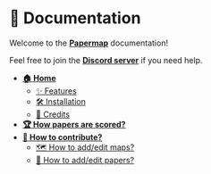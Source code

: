 # 📖 Documentation

Welcome to the **[Papermap](https://papermap.org/)** documentation!

Feel free to join the **[Discord server](https://discord.gg/eFdjRJe7WZ)** if you need help.

* **[🏠 Home](/README.md)**
	* [✨ Features](/README.md#-features)
	* [🛠️ Installation](/README.md#%EF%B8%8F-install)
	* [🙏 Credits](/README.md#-credits)
* **[🏆 How papers are scored?](/doc/scoring.md)**
* **[🤝 How to contribute?](/doc/contribute/README.md)**
	* [🗺️ How to add/edit maps?](/doc/contribute/map.md)
	* [📄 How to add/edit papers?](/doc/contribute/paper.md)
